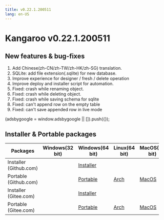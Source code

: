 ```yaml
---
title: v0.22.1.200511
lang: en-US
---
```


# Kangaroo v0.22.1.200511

## New features & bug-fixes
1. Add Chinese(zh-CN/zh-TW/zh-HK/zh-SG) translation.
2. SQLite: add file extension(.sqlite) for new database.
3. Improve experience for designer / fresh / delete operation
4. Improve deploy and installer script for automation.
5. Fixed: crash while renaming object.
6. Fixed: crash while deleting object.
7. Fixed: crash while saving schema for sqlite
8. Fixed: can't append row on the empty table
9. Fixed: can't save appended row in live mode

<div>
    <script2 type="text/javascript" async="true" src="https://pagead2.googlesyndication.com/pagead/js/adsbygoogle.js" />
    <ins class="adsbygoogle"
        style="display:block; text-align:center;"
        data-ad-layout="in-article"
        data-ad-format="fluid"
        data-ad-client="ca-pub-3975819313740938"
        data-ad-slot="6760827895"></ins>
    <script2 type="text/javascript">
        (adsbygoogle = window.adsbygoogle || []).push({});
    </script2>
</div>


## Installer & Portable packages

| Packages        | Windows(32 bit) | Windows(64 bit) | Linux(64 bit)   | MacOS(64 bit)   |
|-----------------|-----------------|-----------------|-----------------|-----------------|
| Installer<br/>(Github.com) | | [Installer](https://github.com/dbkangaroo/kangaroo/releases/download/v0.22.1.200511/kangaroo_0.22.1.200511_AMD64.exe) | | |
| Portable<br/>(Github.com)  | | [Portable](https://github.com/dbkangaroo/kangaroo/releases/download/v0.22.1.200511/kangaroo_0.22.1.200511_AMD64.7z) | [Arch](https://github.com/dbkangaroo/kangaroo/releases/download/v0.22.1.200511/kangaroo_0.22.1.200511_arch.zip) | [MacOS](https://github.com/dbkangaroo/kangaroo/releases/download/v0.22.1.200511/kangaroo_0.22.1.200511_macos.zip) |
| Installer<br/>(Gitee.com) | | [Installer](https://gitee.com/dbkangaroo/kangaroo/attach_files/385678/download) | | |
| Portable<br/>(Gitee.com)  | | [Portable](https://gitee.com/dbkangaroo/kangaroo/attach_files/385679/download) | [Arch](https://gitee.com/dbkangaroo/kangaroo/attach_files/385466/download) | [MacOS](https://gitee.com/dbkangaroo/kangaroo/attach_files/385467/download) |